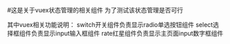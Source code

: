 #这是关于vuex状态管理的相关组件   为了测试该状态管理是否可行

其中vuex相关功能说明：
switch开关组件负责显示radio单选按钮组件
select选择框组件负责显示input输入框组件
rate红星组件负责显示主页面input数字框组件
